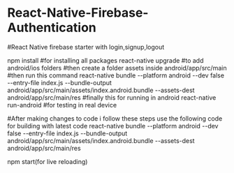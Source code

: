 # React-Native-Firebase-Authentication
#React Native firebase starter with login,signup,logout

npm install #for installing all packages
react-native upgrade #to add android/ios folders
#then create a folder assets inside android/app/src/main
#then run this command
react-native bundle --platform android --dev false --entry-file index.js --bundle-output android/app/src/main/assets/index.android.bundle --assets-dest android/app/src/main/res
#finally this for running in android
react-native run-android #for testing in real device


#After making changes to code i follow these steps
use the following code for building with latest code
react-native bundle --platform android --dev false --entry-file index.js --bundle-output android/app/src/main/assets/index.android.bundle --assets-dest android/app/src/main/res


npm start(for live reloading)
